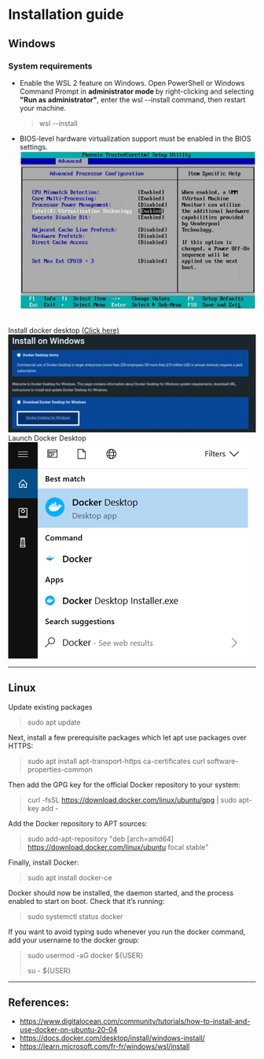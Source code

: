 <h1>Installation guide </h1>
<h2>Windows</h2>
<h3>System requirements</h3>
<ul>
<li>
Enable the WSL 2 feature on Windows. 
Open PowerShell or Windows Command Prompt in <b>administrator mode </b> by right-clicking and selecting <b>"Run as administrator"</b>, enter the wsl --install command, then restart your machine.<br/>

> wsl --install

</li>
<li>
BIOS-level hardware virtualization support must be enabled in the BIOS settings. <br/>
<img src="assets/BIOS virtualization activation .jpg">
</li>
</ul><br/>
Install docker desktop <a href="https://docs.docker.com/desktop/install/windows-install/">(Click here)</a><br/>
<img width="720px" src="assets/windows installation.gif"><br/>
Launch Docker Desktop <br/>
<img  src="assets/docker-app-search.png">
<hr>
<h2>Linux</h2>
Update existing packages 
<br/>

> sudo apt update

Next, install a few prerequisite packages which let apt use packages over HTTPS:<br/>

> sudo apt install apt-transport-https ca-certificates curl software-properties-common

Then add the GPG key for the official Docker repository to your system:<br/>

> curl -fsSL https://download.docker.com/linux/ubuntu/gpg | sudo apt-key add -

Add the Docker repository to APT sources:<br/>

> sudo add-apt-repository "deb [arch=amd64] https://download.docker.com/linux/ubuntu focal stable"
> 
Finally, install Docker:

> sudo apt install docker-ce


Docker should now be installed, the daemon started, and the process enabled to start on boot. Check that it’s running:

> sudo systemctl status docker 
>
If you want to avoid typing sudo whenever you run the docker command, add your username to the docker group:

> sudo usermod -aG docker ${USER}
>
> su - ${USER}

<hr>
<h2>References:</h2>
<ul>
 <li><a href="https://www.digitalocean.com/community/tutorials/how-to-install-and-use-docker-on-ubuntu-20-04">
 https://www.digitalocean.com/community/tutorials/how-to-install-and-use-docker-on-ubuntu-20-04</a></li>
 <li><a href="https://docs.docker.com/desktop/install/windows-install/">https://docs.docker.com/desktop/install/windows-install/</a>
 </li>
 <li><a href="https://learn.microsoft.com/fr-fr/windows/wsl/install">https://learn.microsoft.com/fr-fr/windows/wsl/install</a></li>
</ul>